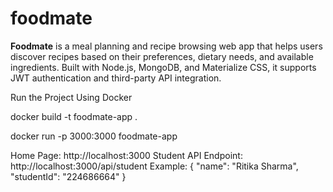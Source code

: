 # foodmate
**Foodmate** is a meal planning and recipe browsing web app that helps users discover recipes based on their preferences, dietary needs, and available ingredients. Built with Node.js, MongoDB, and Materialize CSS, it supports JWT authentication and third-party API integration.

Run the Project Using Docker

docker build -t foodmate-app .

docker run -p 3000:3000 foodmate-app

Home Page: http://localhost:3000
Student API Endpoint: http://localhost:3000/api/student
Example:
{
  "name": "Ritika Sharma",
  "studentId": "224686664"
}

